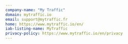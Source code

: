 ```yaml
---
company-name: "My Traffic"
domain: mytraffic.io
email: support@mytraffic.fr
home: https://www.mytraffic.io/en/
iab-listing-name: MyTraffic
privacy-policy: https://www.mytraffic.io/en/privacy
---
```




